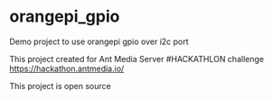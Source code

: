 # orangepi_gpio
Demo project to use orangepi gpio over i2c port

This project created for Ant Media Server #HACKATHLON challenge
https://hackathon.antmedia.io/

This project is open source 

